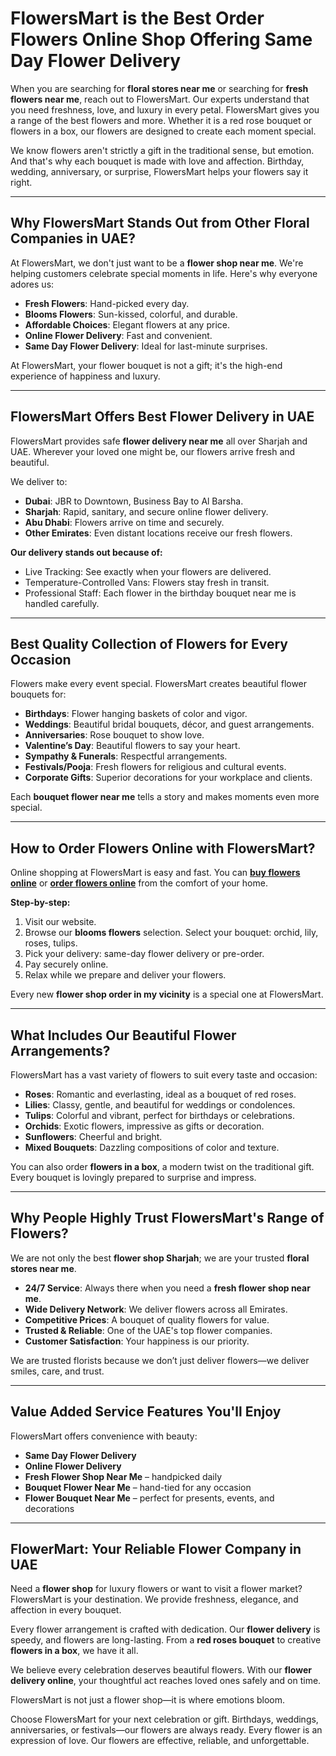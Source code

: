 # FlowersMart is the Best Order Flowers Online Shop Offering Same Day Flower Delivery

When you are searching for **floral stores near me** or searching for **fresh flowers near me**, reach out to FlowersMart. Our experts understand that you need freshness, love, and luxury in every petal. FlowersMart gives you a range of the best flowers and more. Whether it is a red rose bouquet or flowers in a box, our flowers are designed to create each moment special.  

We know flowers aren't strictly a gift in the traditional sense, but emotion. And that's why each bouquet is made with love and affection. Birthday, wedding, anniversary, or surprise, FlowersMart helps your flowers say it right.

---

## Why FlowersMart Stands Out from Other Floral Companies in UAE?

At FlowersMart, we don't just want to be a **flower shop near me**. We're helping customers celebrate special moments in life. Here's why everyone adores us:  

- **Fresh Flowers**: Hand-picked every day.  
- **Blooms Flowers**: Sun-kissed, colorful, and durable.  
- **Affordable Choices**: Elegant flowers at any price.  
- **Online Flower Delivery**: Fast and convenient.  
- **Same Day Flower Delivery**: Ideal for last-minute surprises.  

At FlowersMart, your flower bouquet is not a gift; it's the high-end experience of happiness and luxury.  

---

## FlowersMart Offers Best Flower Delivery in UAE

FlowersMart provides safe **flower delivery near me** all over Sharjah and UAE. Wherever your loved one might be, our flowers arrive fresh and beautiful.  

We deliver to:  
- **Dubai**: JBR to Downtown, Business Bay to Al Barsha.  
- **Sharjah**: Rapid, sanitary, and secure online flower delivery.  
- **Abu Dhabi**: Flowers arrive on time and securely.  
- **Other Emirates**: Even distant locations receive our fresh flowers.  

**Our delivery stands out because of:**  
- Live Tracking: See exactly when your flowers are delivered.  
- Temperature-Controlled Vans: Flowers stay fresh in transit.  
- Professional Staff: Each flower in the birthday bouquet near me is handled carefully.  

---

## Best Quality Collection of Flowers for Every Occasion

Flowers make every event special. FlowersMart creates beautiful flower bouquets for:  

- **Birthdays**: Flower hanging baskets of color and vigor.  
- **Weddings**: Beautiful bridal bouquets, décor, and guest arrangements.  
- **Anniversaries**: Rose bouquet to show love.  
- **Valentine’s Day**: Beautiful flowers to say your heart.  
- **Sympathy & Funerals**: Respectful arrangements.  
- **Festivals/Pooja**: Fresh flowers for religious and cultural events.  
- **Corporate Gifts**: Superior decorations for your workplace and clients.  

Each **bouquet flower near me** tells a story and makes moments even more special.  

---

## How to Order Flowers Online with FlowersMart?

Online shopping at FlowersMart is easy and fast. You can [**buy flowers online**](https://flowersmart.ae/) or [**order flowers online**](https://flowersmart.ae/) from the comfort of your home.  

**Step-by-step:**  
1. Visit our website.  
2. Browse our **blooms flowers** selection. Select your bouquet: orchid, lily, roses, tulips.  
3. Pick your delivery: same-day flower delivery or pre-order.  
4. Pay securely online.  
5. Relax while we prepare and deliver your flowers.  

Every new **flower shop order in my vicinity** is a special one at FlowersMart.  

---

## What Includes Our Beautiful Flower Arrangements?

FlowersMart has a vast variety of flowers to suit every taste and occasion:  

- **Roses**: Romantic and everlasting, ideal as a bouquet of red roses.  
- **Lilies**: Classy, gentle, and beautiful for weddings or condolences.  
- **Tulips**: Colorful and vibrant, perfect for birthdays or celebrations.  
- **Orchids**: Exotic flowers, impressive as gifts or decoration.  
- **Sunflowers**: Cheerful and bright.  
- **Mixed Bouquets**: Dazzling compositions of color and texture.  

You can also order **flowers in a box**, a modern twist on the traditional gift. Every bouquet is lovingly prepared to surprise and impress.  

---

## Why People Highly Trust FlowersMart's Range of Flowers?

We are not only the best **flower shop Sharjah**; we are your trusted **floral stores near me**.  

- **24/7 Service**: Always there when you need a **fresh flower shop near me**.  
- **Wide Delivery Network**: We deliver flowers across all Emirates.  
- **Competitive Prices**: A bouquet of quality flowers for value.  
- **Trusted & Reliable**: One of the UAE's top flower companies.  
- **Customer Satisfaction**: Your happiness is our priority.  

We are trusted florists because we don’t just deliver flowers—we deliver smiles, care, and trust.  

---

## Value Added Service Features You'll Enjoy

FlowersMart offers convenience with beauty:  

- **Same Day Flower Delivery**  
- **Online Flower Delivery**  
- **Fresh Flower Shop Near Me** – handpicked daily  
- **Bouquet Flower Near Me** – hand-tied for any occasion  
- **Flower Bouquet Near Me** – perfect for presents, events, and decorations  

---

## FlowerMart: Your Reliable Flower Company in UAE

Need a **flower shop** for luxury flowers or want to visit a flower market? FlowersMart is your destination. We provide freshness, elegance, and affection in every bouquet.  

Every flower arrangement is crafted with dedication. Our **flower delivery** is speedy, and flowers are long-lasting. From a **red roses bouquet** to creative **flowers in a box**, we have it all.  

We believe every celebration deserves beautiful flowers. With our **flower delivery online**, your thoughtful act reaches loved ones safely and on time.  

FlowersMart is not just a flower shop—it is where emotions bloom.  

Choose FlowersMart for your next celebration or gift. Birthdays, weddings, anniversaries, or festivals—our flowers are always ready. Every flower is an expression of love. Our flowers are effective, reliable, and unforgettable.  
